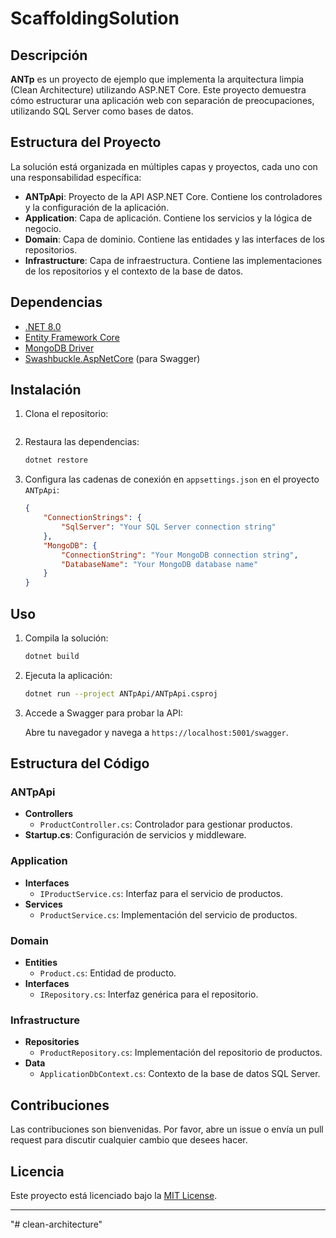 # ScaffoldingSolution

## Descripción

**ANTp** es un proyecto de ejemplo que implementa la arquitectura limpia (Clean Architecture) utilizando ASP.NET Core. Este proyecto demuestra cómo estructurar una aplicación web con separación de preocupaciones, utilizando SQL Server como bases de datos.

## Estructura del Proyecto

La solución está organizada en múltiples capas y proyectos, cada uno con una responsabilidad específica:

- **ANTpApi**: Proyecto de la API ASP.NET Core. Contiene los controladores y la configuración de la aplicación.
- **Application**: Capa de aplicación. Contiene los servicios y la lógica de negocio.
- **Domain**: Capa de dominio. Contiene las entidades y las interfaces de los repositorios.
- **Infrastructure**: Capa de infraestructura. Contiene las implementaciones de los repositorios y el contexto de la base de datos.

## Dependencias

- [.NET 8.0](https://dotnet.microsoft.com/download/dotnet/8.0)
- [Entity Framework Core](https://docs.microsoft.com/en-us/ef/core/)
- [MongoDB Driver](https://www.mongodb.com/docs/drivers/csharp/)
- [Swashbuckle.AspNetCore](https://github.com/domaindrivendev/Swashbuckle.AspNetCore) (para Swagger)

## Instalación

1. Clona el repositorio:

   ```bash
   
   ```

2. Restaura las dependencias:

   ```bash
   dotnet restore
   ```

3. Configura las cadenas de conexión en `appsettings.json` en el proyecto `ANTpApi`:

   ```json
   {
       "ConnectionStrings": {
           "SqlServer": "Your SQL Server connection string"
       },
       "MongoDB": {
           "ConnectionString": "Your MongoDB connection string",
           "DatabaseName": "Your MongoDB database name"
       }
   }
   ```

## Uso

1. Compila la solución:

   ```bash
   dotnet build
   ```

2. Ejecuta la aplicación:

   ```bash
   dotnet run --project ANTpApi/ANTpApi.csproj
   ```

3. Accede a Swagger para probar la API:

   Abre tu navegador y navega a `https://localhost:5001/swagger`.

## Estructura del Código

### ANTpApi

- **Controllers**
  - `ProductController.cs`: Controlador para gestionar productos.
- **Startup.cs**: Configuración de servicios y middleware.

### Application

- **Interfaces**
  - `IProductService.cs`: Interfaz para el servicio de productos.
- **Services**
  - `ProductService.cs`: Implementación del servicio de productos.

### Domain

- **Entities**
  - `Product.cs`: Entidad de producto.
- **Interfaces**
  - `IRepository.cs`: Interfaz genérica para el repositorio.

### Infrastructure

- **Repositories**
  - `ProductRepository.cs`: Implementación del repositorio de productos.
- **Data**
  - `ApplicationDbContext.cs`: Contexto de la base de datos SQL Server.



## Contribuciones

Las contribuciones son bienvenidas. Por favor, abre un issue o envía un pull request para discutir cualquier cambio que desees hacer.

## Licencia

Este proyecto está licenciado bajo la [MIT License](LICENSE).

---
"# clean-architecture" 
